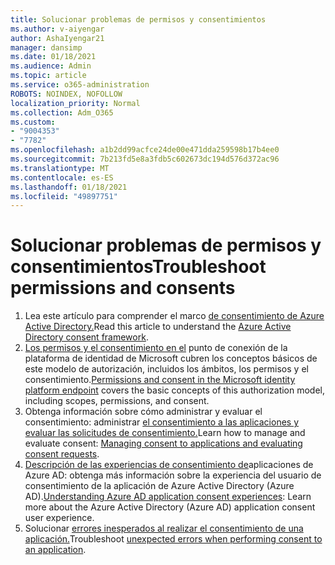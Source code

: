 ```yaml
---
title: Solucionar problemas de permisos y consentimientos
ms.author: v-aiyengar
author: AshaIyengar21
manager: dansimp
ms.date: 01/18/2021
ms.audience: Admin
ms.topic: article
ms.service: o365-administration
ROBOTS: NOINDEX, NOFOLLOW
localization_priority: Normal
ms.collection: Adm_O365
ms.custom:
- "9004353"
- "7782"
ms.openlocfilehash: a1b2dd99acfce24de00e471dda259598b17b4ee0
ms.sourcegitcommit: 7b213fd5e8a3fdb5c602673dc194d576d372ac96
ms.translationtype: MT
ms.contentlocale: es-ES
ms.lasthandoff: 01/18/2021
ms.locfileid: "49897751"
---
```

# <a name="troubleshoot-permissions-and-consents"></a><span data-ttu-id="bc644-102">Solucionar problemas de permisos y consentimientos</span><span class="sxs-lookup"><span data-stu-id="bc644-102">Troubleshoot permissions and consents</span></span>

1. <span data-ttu-id="bc644-103">Lea este artículo para comprender el marco [de consentimiento de Azure Active Directory.](https://docs.microsoft.com/azure/active-directory/develop/consent-framework)</span><span class="sxs-lookup"><span data-stu-id="bc644-103">Read this article to understand the [Azure Active Directory consent framework](https://docs.microsoft.com/azure/active-directory/develop/consent-framework).</span></span>
1. <span data-ttu-id="bc644-104">[Los permisos y el consentimiento en el](https://docs.microsoft.com/azure/active-directory/develop/v2-permissions-and-consent) punto de conexión de la plataforma de identidad de Microsoft cubren los conceptos básicos de este modelo de autorización, incluidos los ámbitos, los permisos y el consentimiento.</span><span class="sxs-lookup"><span data-stu-id="bc644-104">[Permissions and consent in the Microsoft identity platform endpoint](https://docs.microsoft.com/azure/active-directory/develop/v2-permissions-and-consent) covers the basic concepts of this authorization model, including scopes, permissions, and consent.</span></span>
1. <span data-ttu-id="bc644-105">Obtenga información sobre cómo administrar y evaluar el consentimiento: administrar [el consentimiento a las aplicaciones y evaluar las solicitudes de consentimiento.](https://docs.microsoft.com/azure/active-directory/manage-apps/manage-consent-requests#evaluating-a-request-for-tenant-wide-admin-consent)</span><span class="sxs-lookup"><span data-stu-id="bc644-105">Learn how to manage and evaluate consent: [Managing consent to applications and evaluating consent requests](https://docs.microsoft.com/azure/active-directory/manage-apps/manage-consent-requests#evaluating-a-request-for-tenant-wide-admin-consent).</span></span>
1. <span data-ttu-id="bc644-106">[Descripción de las experiencias de consentimiento de](https://docs.microsoft.com/azure/active-directory/develop/application-consent-experience)aplicaciones de Azure AD: obtenga más información sobre la experiencia del usuario de consentimiento de la aplicación de Azure Active Directory (Azure AD).</span><span class="sxs-lookup"><span data-stu-id="bc644-106">[Understanding Azure AD application consent experiences](https://docs.microsoft.com/azure/active-directory/develop/application-consent-experience): Learn more about the Azure Active Directory (Azure AD) application consent user experience.</span></span>
1. <span data-ttu-id="bc644-107">Solucionar [errores inesperados al realizar el consentimiento de una aplicación.](https://docs.microsoft.com/azure/active-directory/manage-apps/application-sign-in-unexpected-user-consent-error)</span><span class="sxs-lookup"><span data-stu-id="bc644-107">Troubleshoot [unexpected errors when performing consent to an application](https://docs.microsoft.com/azure/active-directory/manage-apps/application-sign-in-unexpected-user-consent-error).</span></span>
